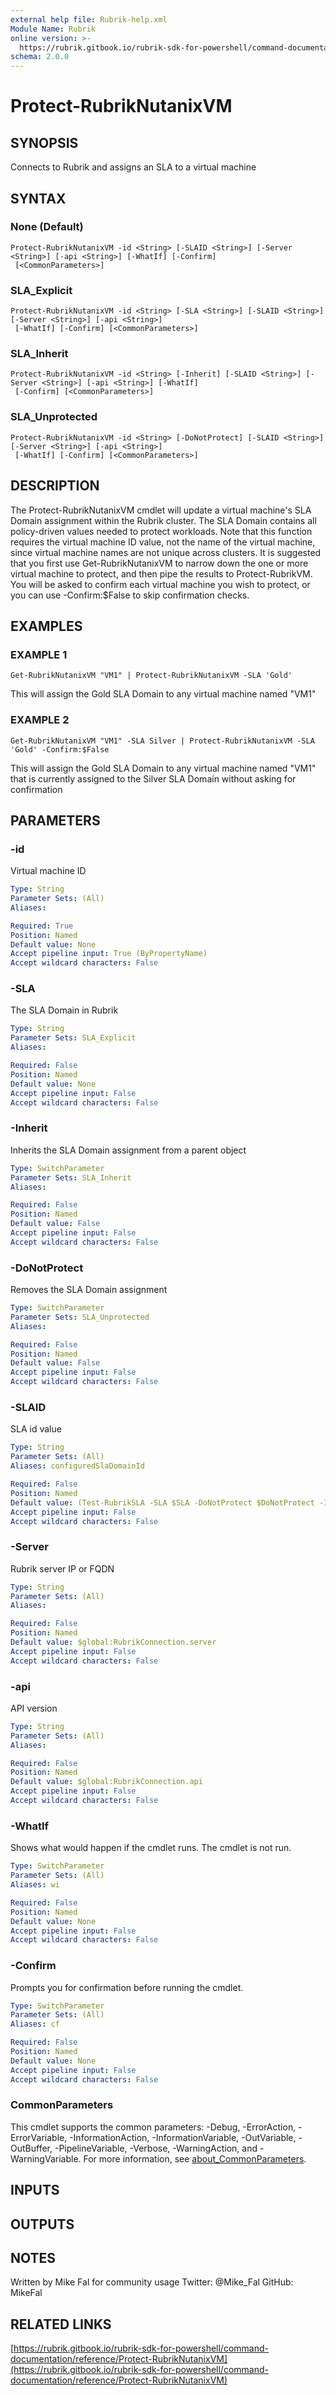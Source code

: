 ```yaml
---
external help file: Rubrik-help.xml
Module Name: Rubrik
online version: >-
  https://rubrik.gitbook.io/rubrik-sdk-for-powershell/command-documentation/reference/Protect-RubrikNutanixVM
schema: 2.0.0
---
```


# Protect-RubrikNutanixVM

## SYNOPSIS

Connects to Rubrik and assigns an SLA to a virtual machine

## SYNTAX

### None \(Default\)

```text
Protect-RubrikNutanixVM -id <String> [-SLAID <String>] [-Server <String>] [-api <String>] [-WhatIf] [-Confirm]
 [<CommonParameters>]
```

### SLA\_Explicit

```text
Protect-RubrikNutanixVM -id <String> [-SLA <String>] [-SLAID <String>] [-Server <String>] [-api <String>]
 [-WhatIf] [-Confirm] [<CommonParameters>]
```

### SLA\_Inherit

```text
Protect-RubrikNutanixVM -id <String> [-Inherit] [-SLAID <String>] [-Server <String>] [-api <String>] [-WhatIf]
 [-Confirm] [<CommonParameters>]
```

### SLA\_Unprotected

```text
Protect-RubrikNutanixVM -id <String> [-DoNotProtect] [-SLAID <String>] [-Server <String>] [-api <String>]
 [-WhatIf] [-Confirm] [<CommonParameters>]
```

## DESCRIPTION

The Protect-RubrikNutanixVM cmdlet will update a virtual machine's SLA Domain assignment within the Rubrik cluster. The SLA Domain contains all policy-driven values needed to protect workloads. Note that this function requires the virtual machine ID value, not the name of the virtual machine, since virtual machine names are not unique across clusters. It is suggested that you first use Get-RubrikNutanixVM to narrow down the one or more virtual machine to protect, and then pipe the results to Protect-RubrikVM. You will be asked to confirm each virtual machine you wish to protect, or you can use -Confirm:$False to skip confirmation checks.

## EXAMPLES

### EXAMPLE 1

```text
Get-RubrikNutanixVM "VM1" | Protect-RubrikNutanixVM -SLA 'Gold'
```

This will assign the Gold SLA Domain to any virtual machine named "VM1"

### EXAMPLE 2

```text
Get-RubrikNutanixVM "VM1" -SLA Silver | Protect-RubrikNutanixVM -SLA 'Gold' -Confirm:$False
```

This will assign the Gold SLA Domain to any virtual machine named "VM1" that is currently assigned to the Silver SLA Domain without asking for confirmation

## PARAMETERS

### -id

Virtual machine ID

```yaml
Type: String
Parameter Sets: (All)
Aliases:

Required: True
Position: Named
Default value: None
Accept pipeline input: True (ByPropertyName)
Accept wildcard characters: False
```

### -SLA

The SLA Domain in Rubrik

```yaml
Type: String
Parameter Sets: SLA_Explicit
Aliases:

Required: False
Position: Named
Default value: None
Accept pipeline input: False
Accept wildcard characters: False
```

### -Inherit

Inherits the SLA Domain assignment from a parent object

```yaml
Type: SwitchParameter
Parameter Sets: SLA_Inherit
Aliases:

Required: False
Position: Named
Default value: False
Accept pipeline input: False
Accept wildcard characters: False
```

### -DoNotProtect

Removes the SLA Domain assignment

```yaml
Type: SwitchParameter
Parameter Sets: SLA_Unprotected
Aliases:

Required: False
Position: Named
Default value: False
Accept pipeline input: False
Accept wildcard characters: False
```

### -SLAID

SLA id value

```yaml
Type: String
Parameter Sets: (All)
Aliases: configuredSlaDomainId

Required: False
Position: Named
Default value: (Test-RubrikSLA -SLA $SLA -DoNotProtect $DoNotProtect -Inherit $Inherit -Mandatory:$true)
Accept pipeline input: False
Accept wildcard characters: False
```

### -Server

Rubrik server IP or FQDN

```yaml
Type: String
Parameter Sets: (All)
Aliases:

Required: False
Position: Named
Default value: $global:RubrikConnection.server
Accept pipeline input: False
Accept wildcard characters: False
```

### -api

API version

```yaml
Type: String
Parameter Sets: (All)
Aliases:

Required: False
Position: Named
Default value: $global:RubrikConnection.api
Accept pipeline input: False
Accept wildcard characters: False
```

### -WhatIf

Shows what would happen if the cmdlet runs. The cmdlet is not run.

```yaml
Type: SwitchParameter
Parameter Sets: (All)
Aliases: wi

Required: False
Position: Named
Default value: None
Accept pipeline input: False
Accept wildcard characters: False
```

### -Confirm

Prompts you for confirmation before running the cmdlet.

```yaml
Type: SwitchParameter
Parameter Sets: (All)
Aliases: cf

Required: False
Position: Named
Default value: None
Accept pipeline input: False
Accept wildcard characters: False
```

### CommonParameters

This cmdlet supports the common parameters: -Debug, -ErrorAction, -ErrorVariable, -InformationAction, -InformationVariable, -OutVariable, -OutBuffer, -PipelineVariable, -Verbose, -WarningAction, and -WarningVariable. For more information, see [about\_CommonParameters](http://go.microsoft.com/fwlink/?LinkID=113216).

## INPUTS

## OUTPUTS

## NOTES

Written by Mike Fal for community usage Twitter: @Mike\_Fal GitHub: MikeFal

## RELATED LINKS

[https://rubrik.gitbook.io/rubrik-sdk-for-powershell/command-documentation/reference/Protect-RubrikNutanixVM](https://rubrik.gitbook.io/rubrik-sdk-for-powershell/command-documentation/reference/Protect-RubrikNutanixVM)

